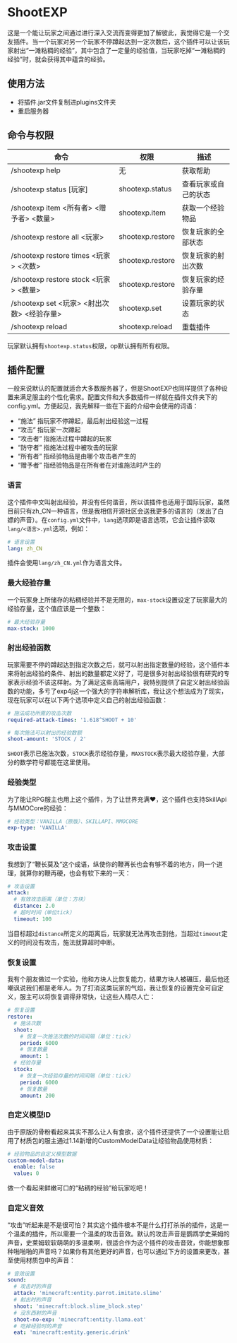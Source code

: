 # ShootEXP
这是一个能让玩家之间通过进行深入交流而变得更加了解彼此，我觉得它是一个交友插件。当一个玩家对另一个玩家不停蹲起达到一定次数后，这个插件可以让该玩家射出“一滩粘稠的经验”，其中包含了一定量的经验值，当玩家吃掉“一滩粘稠的经验”时，就会获得其中蕴含的经验。

## 使用方法
- 将插件.jar文件复制进plugins文件夹
- 重启服务器

## 命令与权限
| 命令                                    | 权限              | 描述              |
| -------------------------------------- | ---------------- | ----------------- |
| /shootexp help                         | 无                | 获取帮助           |
| /shootexp status \[玩家\]               | shootexp.status  | 查看玩家或自己的状态 |
| /shootexp item <所有者> <赠予者> <数量>   | shootexp.item    | 获取一个经验物品     |
| /shootexp restore all <玩家>            | shootexp.restore | 恢复玩家的全部状态   |
| /shootexp restore times <玩家> <次数>    | shootexp.restore | 恢复玩家的射出次数   |
| /shootexp restore stock <玩家> <数量>    | shootexp.restore | 恢复玩家的经验存量   |
| /shootexp set <玩家> <射出次数> <经验存量> | shootexp.set     | 设置玩家的状态      |
| /shootexp reload                       | shootexp.reload  | 重载插件           |
玩家默认拥有`shootexp.status`权限，op默认拥有所有权限。

## 插件配置
一般来说默认的配置就适合大多数服务器了，但是ShootEXP也同样提供了各种设置来满足服主的个性化需求。配置文件和大多数插件一样就在插件文件夹下的config.yml。方便起见，我先解释一些在下面的介绍中会使用的词语：
- “施法” 指玩家不停蹲起，最后射出经验这一过程
- “攻击” 指玩家一次蹲起
- “攻击者” 指施法过程中蹲起的玩家
- “防守者” 指施法过程中被攻击的玩家
- “所有者” 指经验物品是由哪个攻击者产生的
- “赠予者” 指经验物品是在所有者在对谁施法时产生的

### 语言
这个插件中文叫射出经验，并没有任何谐音，所以该插件也适用于国际玩家，虽然目前只有zh_CN一种语言，但是我相信开源社区会送我更多的语言的（发出了白嫖的声音）。在`config.yml`文件中，`lang`选项即是语言选项，它会让插件读取`lang/<语言>.yml`选项，例如：
```yaml
# 语言设置
lang: zh_CN
```
插件会使用`lang/zh_CN.yml`作为语言文件。

### 最大经验存量
一个玩家身上所储存的粘稠经验并不是无限的，`max-stock`设置设定了玩家最大的经验存量，这个值应该是一个整数：
```yaml
# 最大经验存量
max-stock: 1000
```

### 射出经验函数
玩家需要不停的蹲起达到指定次数之后，就可以射出指定数量的经验，这个插件本来将射出经验的条件、射出的数量都定义好了，可是很多对射出经验很有研究的专家表示经验不该这样射。为了满足这些高端用户，我特别提供了自定义射出经验函数的功能，多亏了exp4j这一个强大的字符串解析库，我让这个想法成为了现实，现在玩家可以在以下两个选项中定义自己的射出经验函数：
```yaml
# 施法成功所需的攻击次数
required-attack-times: '1.618^SHOOT + 10'

# 每次施法可以射出的经验数额
shoot-amount: 'STOCK / 2'
```
`SHOOT`表示已施法次数，`STOCK`表示经验存量，`MAXSTOCK`表示最大经验存量，大部分的数学符号都能在这里使用。

### 经验类型
为了能让RPG服主也用上这个插件，为了让世界充满❤，这个插件也支持SkillApi与MMOCore的经验：
```yaml
# 经验类型：VANILLA（原版）、SKILLAPI、MMOCORE
exp-type: 'VANILLA'
```

### 攻击设置
我想到了“鞭长莫及”这个成语，纵使你的鞭再长也会有够不着的地方，同一个道理，就算你的鞭再硬，也会有软下来的一天：
```yaml
# 攻击设置
attack:
  # 有效攻击距离（单位：方块）
  distance: 2.0
  # 超时时间（单位tick）
  timeout: 100
```
当目标超过`distance`所定义的距离后，玩家就无法再攻击到他，当超过`timeout`定义的时间没有攻击，施法就算超时中断。

### 恢复设置
我有个朋友做过一个实验，他和方块人比恢复能力，结果方块人被碾压，最后他还嘲讽说我们都是老年人。为了打消这类玩家的气焰，我让恢复的设置完全可自定义，服主可以将恢复调得非常快，让这些人精尽人亡：
```yaml
# 恢复设置
restore:
  # 施法次数
  shoot:
    # 恢复一次施法次数的时间间隔（单位：tick）
    period: 6000
    # 恢复数量
    amount: 1
  # 经验存量
  stock:
    # 恢复一次经验存量的时间间隔（单位：tick）
    period: 6000
    # 恢复数量
    amount: 200
```
### 自定义模型ID
由于原版的骨粉看起来其实不那么让人有食欲，这个插件还提供了一个设置能让启用了材质包的服主通过1.14新增的CustomModelData让经验物品使用材质：
```yaml
# 经验物品的自定义模型数据
custom-model-data:
  enable: false
  value: 0
```
做一个看起来鲜嫩可口的“粘稠的经验”给玩家吃吧！

### 自定义音效
“攻击”听起来是不是很可怕？其实这个插件根本不是什么打打杀杀的插件，这是一个温柔的插件，所以需要一个温柔的攻击音效。默认的攻击声音是鹦鹉学史莱姆的声音，史莱姆软软萌萌的多温柔啊，很适合作为这个插件的攻击音效，你能想象那种啪啪啪的声音吗？如果你有其他更好的声音，也可以通过下方的设置来更改，甚至使用材质包中的声音：
```yaml
# 音效设置
sound:
  # 攻击时的声音
  attack: 'minecraft:entity.parrot.imitate.slime'
  # 射出时的声音
  shoot: 'minecraft:block.slime_block.step'
  # 没东西射的声音
  shoot-no-exp: 'minecraft:entity.llama.eat'
  # 吃掉经验时的声音
  eat: 'minecraft:entity.generic.drink'
```